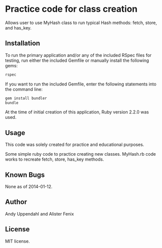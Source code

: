Practice code for class creation
================================

Allows user to use MyHash class to run typical Hash methods: fetch, store, and has_key.

Installation
------------

To run the primary application and/or any of the included RSpec files for
testing, run either the included Gemfile or manually
install the following gems:

```ruby
rspec
```

If you want to run the included Gemfile, enter the following statements into
the command line:
```ruby
gem install bundler
bundle
```

At the time of initial creation of this application, Ruby version 2.2.0
was used.

Usage
-----

This code was solely created for practice and educational purposes. 

Some simple ruby code to practice creating new classes.  MyHash.rb code works to recreate fetch, store, has_key methods.


Known Bugs
----------

None as of 2014-01-12.

Author
------

Andy Uppendahl and Alister Fenix

License
-------

MIT license.

